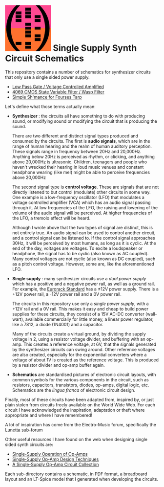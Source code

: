 ![HDC logo](hidden_data_small.png)
Single Supply Synth Circuit Schematics
======================================
This repository contains a number of schematics for synthesizer circuits that
only use a single sided power supply.

* [Low Pass Gate / Voltage Controlled Amplified](./LPG_VCA/LPG_VCA.md)
* [4069 CMOS State Variable Filter / Wasp Filter](./WaspFilter4069/WaspFilter4069.md)
* [Simple Sh'mance for Fourses Tarp](./fourses_shmance.md)

Let's define what those terms actually mean:

* **Synthesizer** : the circuits all have something to do with producing sound,
or modifying sound or modifying the circuit that is producing the sound.

  There are two different and distinct signal types produced and consumed by the
  circuits.  The first is **audio signals**, which are in the range of human
  hearing and the realm of human auditory perception.  These signals range in
  frequency between 20Hz and 20,000Hz.  Anything below 20Hz is perceived as
  rhythm, or clicking, and anything above 20,000Hz is ultrasonic.  Children,
  teenagers and people who haven't wrecked their hearing in loud music venues
  and constant headphone wearing (like me!) might be able to perceive frequencies
  above 20,000Hz

  The second signal type is **control voltage**.  These are signals that are not
  directly listened to but control (modulate) other circuits in some way.  One
  example is a low-frequency oscillator (LFO) that modulates a voltage controlled
  amplifier (VCA) which has an audio signal passing through it.  At low
  frequencies of the LFO, the raising and lowering of the volume of the audio
  signal will be perceived.  At higher frequencies of the LFO, a tremolo effect
  will be heard.

  Although I wrote above that the two types of signal are distinct, this is not
  entirely true.  An audio signal can be used to control another circuit, and a
  control signal can be listened to.  If the control signal approaches 30Hz, it
  will be perceived by most humans, as long as it is cyclic.  At the end of the
  day, voltages are voltages.  To excite a loudspeaker or headphone, the signal
  has to be cyclic (also known as AC coupled).  Many control voltages are not
  cyclic (also known as DC coupled), such as a pitch control voltage.  However,
  some are, like the aforementioned LFO.

* **Single supply** : many synthesizer circuits use a *dual power supply*
which has a positive and a negative power rail, as well as a ground rail.  For
example, the [Eurorack Standard](http://www.doepfer.de/a100_man/a100m_e.htm) has
a ±12V power supply.  There is a +12V power rail, a -12V power rail and a 0V
power rail.

  The circuits in this repository use only a *single power supply*, with a +12V
  rail and a 0V rail.  This makes it easy and cheap to build power supplies for
  these circuits, they consist of a 15V AC-DC converter (wall-wart), available
  commercially for little money, a linear power regulator, like a 7812, a diode
  (1N4001) and a capacitor.

  Many of the circuits create a virtual ground, by dividing the supply voltage
  in 2, using a resistor voltage divider, and buffering with an op-amp.  This
  creates a reference voltage, at 6V, that the signals generated by the
  synthesizer circuits can swing around.  Other reference voltages are also
  created, especially for the exponential converters where a voltage of about
  1V is created as the reference voltage.  This is produced by a resistor divider
  and op-amp buffer again.

* **Schematics** are standardised pictures of electronic circuit layouts, with
common symbols for the various components in the circuit, such as resistors,
capacitors, transistors, diodes, op-amps, digital logic, etc.  Schematics are
the *lingua franca* of electronic circuit design.

Finally, most of these circuits have been adapted from, inspired by, or just
plain stolen from circuits freely available on the World Wide Web.  For each
circuit I have acknowledged the inspiration, adaptation or theft where
appropriate and where I have remembered!

A lot of inspiration has come from the Electro-Music forum, specifically the
[Lunetta sub-forum](https://electro-music.com/forum/forum-160.html)

Other useful resources I have found on the web when designing single sided
synth circuits are:

* [Single-Supply Operation of Op-Amps](https://www.ti.com/lit/an/sboa059/sboa059.pdf)
* [Single-Supply Op-Amp Design Techniques](https://www.ti.com/lit/an/sloa030a/sloa030a.pdf)
* [A Single-Supply Op-Amp Circuit Collection](https://mil.ufl.edu/4924/docs/TI_SingleSupply_OpAmp.pdf)

Each sub-directory contains a schematic, in PDF format, a breadboard layout and
an LT-Spice model that I generated when developing the circuits.
